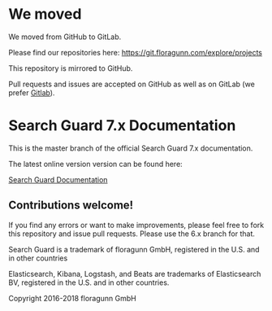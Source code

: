 <!---
Copryight 2016-2017 floragunn GmbH
-->

# We moved

We moved from GitHub to GitLab.

Please find our repositories here:
https://git.floragunn.com/explore/projects

This repository is mirrored to GitHub.

Pull requests and issues are accepted on GitHub as well as on GitLab (we prefer [Gitlab](https://git.floragunn.com)).

# Search Guard 7.x Documentation

This is the master branch of the official Search Guard 7.x documentation.

The latest online version version can be found here:

[Search Guard Documentation](https://search-guard.com/docs/latest/)

## Contributions welcome!

If you find any errors or want to make improvements, please feel free to fork this repository and issue pull requests. Please use the 6.x branch for that.

Search Guard is a trademark of floragunn GmbH, registered in the U.S. and in other countries

Elasticsearch, Kibana, Logstash, and Beats are trademarks of Elasticsearch BV, registered in the U.S. and in other countries.

Copyright 2016-2018 floragunn GmbH